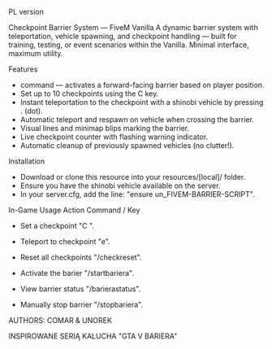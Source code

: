 PL version

 Checkpoint Barrier System — FiveM Vanilla
A dynamic barrier system with teleportation, vehicle spawning, and checkpoint handling — built for training, testing, or event scenarios within the Vanilla. 
Minimal interface, maximum utility.


 Features
- command — activates a forward-facing barrier based on player position.
- Set up to 10 checkpoints using the C key.
- Instant teleportation to the checkpoint with a shinobi vehicle by pressing . (dot).
- Automatic teleport and respawn on vehicle when crossing the barrier.
- Visual lines and minimap blips marking the barrier.
- Live checkpoint counter with flashing warning indicator.
- Automatic cleanup of previously spawned vehicles (no clutter!).

 Installation
- Download or clone this resource into your resources/[local]/ folder.
- Ensure you have the shinobi vehicle available on the server.
- In your server.cfg, add the line: "ensure un_FIVEM-BARRIER-SCRIPT".

In-Game Usage
 Action  Command / Key 

 - Set a checkpoint  "C ".
 
 - Teleport to checkpoint  "e".

 - Reset all checkpoints  "/checkreset".
 
 - Activate the barier  "/startbariera".
 
 - View barrier status  "/barierastatus".
 
 - Manually stop barrier  "/stopbariera".

 AUTHORS: COMAR & UNOREK
 
 INSPIROWANE SERIĄ KALUCHA "GTA V BARIERA"




